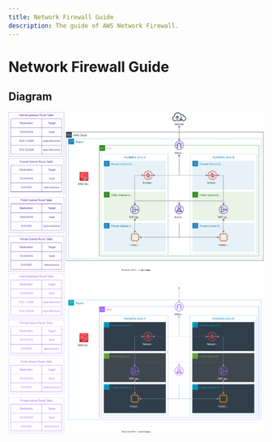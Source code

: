 ```yaml
---
title: Network Firewall Guide
description: The guide of AWS Network Firewall.
---
```


# Network Firewall Guide

## Diagram

<p align="center">
    <img src="../../../assets/images/vpc/network-firewall/01-light.svg#only-light">
    <img src="../../../assets/images/vpc/network-firewall/01-dark.svg#only-dark">
</p>